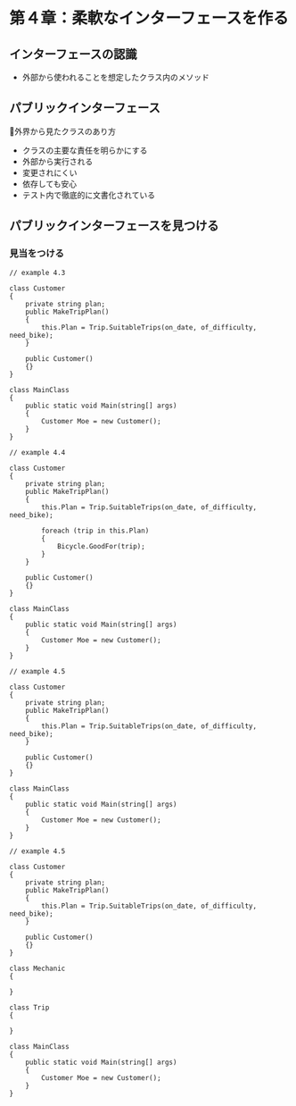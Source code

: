 # 第４章：柔軟なインターフェースを作る
## インターフェースの認識
- 外部から使われることを想定したクラス内のメソッド
## パブリックインターフェース
外界から見たクラスのあり方
- クラスの主要な責任を明らかにする
- 外部から実行される
- 変更されにくい
- 依存しても安心
- テスト内で徹底的に文書化されている
## パブリックインターフェースを見つける
### 見当をつける
```Csharp
// example 4.3

class Customer
{
    private string plan;
    public MakeTripPlan()
    {
        this.Plan = Trip.SuitableTrips(on_date, of_difficulty, need_bike);
    }

    public Customer()
    {}
}

class MainClass
{
    public static void Main(string[] args)
    {
        Customer Moe = new Customer();
    }
}
```

```Csharp
// example 4.4

class Customer
{
    private string plan;
    public MakeTripPlan()
    {
        this.Plan = Trip.SuitableTrips(on_date, of_difficulty, need_bike);

        foreach (trip in this.Plan)
        {
            Bicycle.GoodFor(trip);
        }
    }

    public Customer()
    {}
}

class MainClass
{
    public static void Main(string[] args)
    {
        Customer Moe = new Customer();
    }
}
```

```Csharp
// example 4.5

class Customer
{
    private string plan;
    public MakeTripPlan()
    {
        this.Plan = Trip.SuitableTrips(on_date, of_difficulty, need_bike);
    }

    public Customer()
    {}
}

class MainClass
{
    public static void Main(string[] args)
    {
        Customer Moe = new Customer();
    }
}
```
```Csharp
// example 4.5

class Customer
{
    private string plan;
    public MakeTripPlan()
    {
        this.Plan = Trip.SuitableTrips(on_date, of_difficulty, need_bike);
    }

    public Customer()
    {}
}

class Mechanic
{

}

class Trip
{

}

class MainClass
{
    public static void Main(string[] args)
    {
        Customer Moe = new Customer();
    }
}
```
